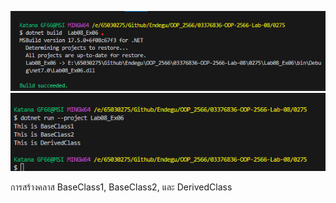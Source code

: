 ![alt text](image-11.png)
![alt text](image-12.png)

การสร้างคลาส BaseClass1, BaseClass2, และ DerivedClass